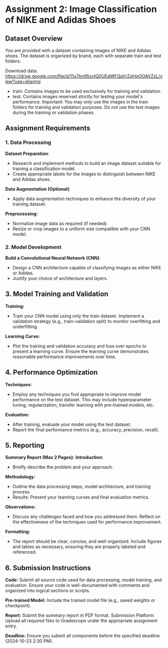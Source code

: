 # Assignment 2: Image Classification of NIKE and Adidas Shoes

## Dataset Overview

You are provided with a dataset containing images of NIKE and Adidas shoes. The dataset is organized by brand, each with separate train and test folders:

Download data: https://drive.google.com/file/d/11u7tm95zylQ0UEdWFQaVrZgHqOOAVZzL/view?usp=sharing

* train: Contains images to be used exclusively for training and validation.
* test: Contains images reserved strictly for testing your model's performance.
  Important: You may only use the images in the train folders for training and validation purposes. Do not use the test images during the training or validation phases.

## Assignment Requirements

### 1. Data Processing

**Dataset Preparation**:

* Research and implement methods to build an image dataset suitable for training a classification model.
* Create appropriate labels for the images to distinguish between NIKE and Adidas shoes.

**Data Augmentation (Optional)**:
* Apply data augmentation techniques to enhance the diversity of your training dataset.

**Preprocessing:**
* Normalize image data as required (if needed).
* Resize or crop images to a uniform size compatible with your CNN model.

### 2. Model Development

**Build a Convolutional Neural Network (CNN)**:
* Design a CNN architecture capable of classifying images as either NIKE or Adidas.
* Justify your choice of architecture and layers.

## 3. Model Training and Validation

**Training:**

* Train your CNN model using only the train dataset.
Implement a validation strategy (e.g., train-validation split) to monitor overfitting and underfitting.

**Learning Curve:**
* Plot the training and validation accuracy and loss over epochs to present a learning curve.
Ensure the learning curve demonstrates reasonable performance improvements over time.

## 4. Performance Optimization

**Techniques:**
* Employ any techniques you find appropriate to improve model performance on the test dataset.
This may include hyperparameter tuning, regularization, transfer learning with pre-trained models, etc.


**Evaluation:**
* After training, evaluate your model using the test dataset.
* Report the final performance metrics (e.g., accuracy, precision, recall).

## 5. Reporting

**Summary Report (Max 2 Pages):**
**Introduction:**
* Briefly describe the problem and your approach.

**Methodology:**
* Outline the data processing steps, model architecture, and training process.
* Results:
Present your learning curves and final evaluation metrics.

**Observations:**

* Discuss any challenges faced and how you addressed them.
Reflect on the effectiveness of the techniques used for performance improvement.

**Formatting:**
* The report should be clear, concise, and well-organized.
Include figures and tables as necessary, ensuring they are properly labeled and referenced.

## 6. Submission Instructions

**Code:**
Submit all source code used for data processing, model training, and evaluation.
Ensure your code is well-documented with comments and organized into logical sections or scripts.

**Pre-trained Model:**
Include the trained model file (e.g., saved weights or checkpoint).

**Report:**
Submit the summary report in PDF format.
Submission Platform:
Upload all required files to Gradescope under the appropriate assignment entry.

**Deadline:**
Ensure you submit all components before the specified deadline (2024-10-23 2:30 PM).